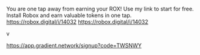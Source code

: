 You are one tap away from earning your ROX! Use my link to start for free. Install Robox and earn valuable tokens in one tap. 
https://robox.digital/i/14032
https://robox.digital/i/14032

v

https://app.gradient.network/signup?code=TWSNWY
